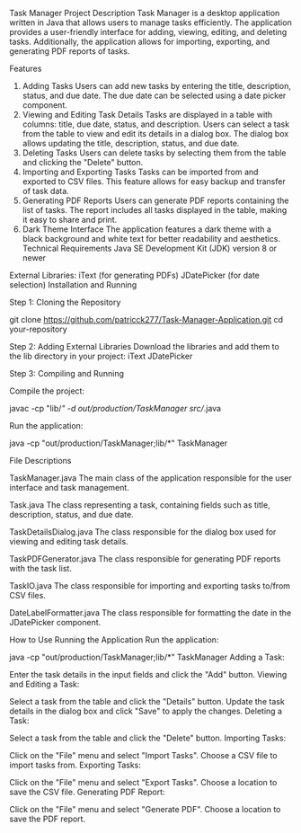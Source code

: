 Task Manager
Project Description
Task Manager is a desktop application written in Java that allows users to manage tasks efficiently. The application provides a user-friendly interface for adding, viewing, editing, and deleting tasks. Additionally, the application allows for importing, exporting, and generating PDF reports of tasks.

Features
1. Adding Tasks
Users can add new tasks by entering the title, description, status, and due date.
The due date can be selected using a date picker component.
2. Viewing and Editing Task Details
Tasks are displayed in a table with columns: title, due date, status, and description.
Users can select a task from the table to view and edit its details in a dialog box.
The dialog box allows updating the title, description, status, and due date.
3. Deleting Tasks
Users can delete tasks by selecting them from the table and clicking the "Delete" button.
4. Importing and Exporting Tasks
Tasks can be imported from and exported to CSV files.
This feature allows for easy backup and transfer of task data.
5. Generating PDF Reports
Users can generate PDF reports containing the list of tasks.
The report includes all tasks displayed in the table, making it easy to share and print.
6. Dark Theme Interface
The application features a dark theme with a black background and white text for better readability and aesthetics.
Technical Requirements
Java SE Development Kit (JDK) version 8 or newer

External Libraries:
iText (for generating PDFs)
JDatePicker (for date selection)
Installation and Running

Step 1: Cloning the Repository

git clone https://github.com/patricck277/Task-Manager-Application.git
cd your-repository

Step 2: Adding External Libraries
Download the libraries and add them to the lib directory in your project:
iText
JDatePicker

Step 3: Compiling and Running

Compile the project:

javac -cp "lib/*" -d out/production/TaskManager src/*.java

Run the application:

java -cp "out/production/TaskManager;lib/*" TaskManager


File Descriptions

TaskManager.java
The main class of the application responsible for the user interface and task management.

Task.java
The class representing a task, containing fields such as title, description, status, and due date.

TaskDetailsDialog.java
The class responsible for the dialog box used for viewing and editing task details.

TaskPDFGenerator.java
The class responsible for generating PDF reports with the task list.

TaskIO.java
The class responsible for importing and exporting tasks to/from CSV files.

DateLabelFormatter.java
The class responsible for formatting the date in the JDatePicker component.

How to Use
Running the Application
Run the application:

java -cp "out/production/TaskManager;lib/*" TaskManager
Adding a Task:

Enter the task details in the input fields and click the "Add" button.
Viewing and Editing a Task:

Select a task from the table and click the "Details" button.
Update the task details in the dialog box and click "Save" to apply the changes.
Deleting a Task:

Select a task from the table and click the "Delete" button.
Importing Tasks:

Click on the "File" menu and select "Import Tasks".
Choose a CSV file to import tasks from.
Exporting Tasks:

Click on the "File" menu and select "Export Tasks".
Choose a location to save the CSV file.
Generating PDF Report:

Click on the "File" menu and select "Generate PDF".
Choose a location to save the PDF report.
